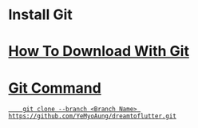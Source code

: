 # Install Git

<a href="https://git-scm.com/downloads" >



# How To Download With Git


# Git Command
```
    git clone --branch <Branch Name> https://github.com/YeMyoAung/dreamtoflutter.git
```
